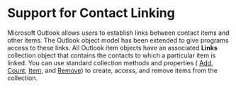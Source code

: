 
# Support for Contact Linking

Microsoft Outlook allows users to establish links between contact items and other items. The Outlook object model has been extended to give programs access to these links. All Outlook item objects have an associated  **Links** collection object that contains the contacts to which a particular item is linked. You can use standard collection methods and properties ( [Add](http://msdn.microsoft.com/library/c5054a4e-519a-006e-f16b-f256d256808c%28Office.15%29.aspx),  [Count](http://msdn.microsoft.com/library/8a00490e-0b9a-be35-09c0-fad0072c8fb4%28Office.15%29.aspx),  [Item](http://msdn.microsoft.com/library/a04900de-487d-486f-9594-ee38cc280770%28Office.15%29.aspx), and  [Remove](http://msdn.microsoft.com/library/91974050-fd38-aab5-91a5-019ba6825179%28Office.15%29.aspx)) to create, access, and remove items from the collection.

